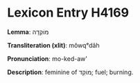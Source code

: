 # Lexicon Entry H4169

**Lemma**: מוֹקְדָה

**Transliteration (xlit)**: môwqᵉdâh

**Pronunciation**: mo-ked-aw'

**Description**:
feminine of מוֹקֵד; fuel; burning.
